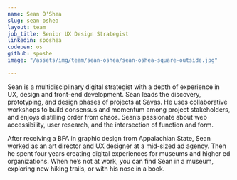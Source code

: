 ```yaml
---
name: Sean O'Shea
slug: sean-oshea
layout: team
job_title: Senior UX Design Strategist
linkedin: sposhea
codepen: os
github: sposhe
image: "/assets/img/team/sean-oshea/sean-oshea-square-outside.jpg"

---
```


Sean is a multidisciplinary digital strategist with a depth of experience in UX, design and front-end development. Sean leads the discovery, prototyping, and design phases of projects at Savas. He uses collaborative workshops to build consensus and momentum among project stakeholders, and enjoys distilling order from chaos. Sean’s passionate about web accessibility, user research, and the intersection of function and form.

After receiving a BFA in graphic design from Appalachian State, Sean worked as an art director and UX designer at a mid-sized ad agency. Then he spent four years creating digital experiences for museums and higher ed organizations. When he’s not at work, you can find Sean in a museum, exploring new hiking trails, or with his nose in a book.

